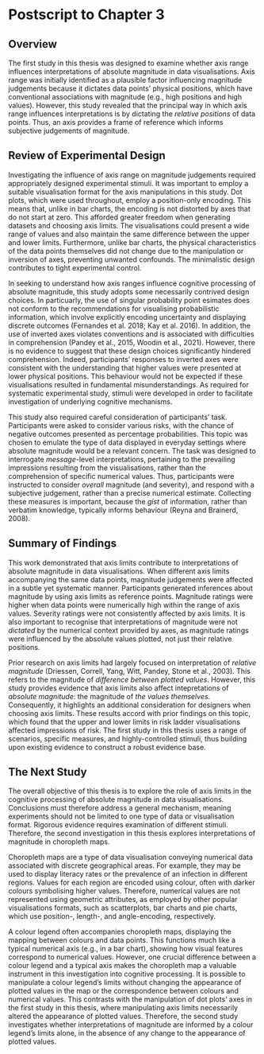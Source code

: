 # Postscript to Chapter 3

## Overview

The first study in this thesis was designed to examine whether axis range influences interpretations of absolute magnitude in data visualisations. Axis range was initially identified as a plausible factor influencing magnitude judgements because it dictates data points’ physical positions, which have conventional associations with magnitude (e.g., high positions and high values). However, this study revealed that the principal way in which axis range influences interpretations is by dictating the *relative positions* of data points. Thus, an axis provides a frame of reference which informs subjective judgements of magnitude.

## Review of Experimental Design

Investigating the influence of axis range on magnitude judgements required appropriately designed experimental stimuli. It was important to employ a suitable visualisation format for the axis manipulations in this study. Dot plots, which were used throughout, employ a position-only encoding. This means that, unlike in bar charts, the encoding is not distorted by axes that do not start at zero. This afforded greater freedom when generating datasets and choosing axis limits. The visualisations could present a wide range of values and also maintain the same difference between the upper and lower limits. Furthermore, unlike bar charts, the physical characteristics of the data points themselves did not change due to the manipulation or inversion of axes, preventing unwanted confounds. The minimalistic design contributes to tight experimental control.

In seeking to understand how axis ranges influence cognitive processing of absolute magnitude, this study adopts some necessarily contrived design choices. In particuarly, the use of singular probability point esimates does not conform to the recommendations for visualising probabilistic information, which involve explicitly encoding uncertainty and displaying discrete outcomes (Fernandes et al. 2018; Kay et al. 2016). In addition, the use of inverted axes violates conventions and is associated with difficulties in comprehension (Pandey et al., 2015, Woodin et al., 2021). However, there is no evidence to suggest that these design choices significantly hindered comprehension. Indeed, participants’ responses to inverted axes were consistent with the understanding that higher values were presented at lower physical positions. This behaviour would not be expected if these visualisations resulted in fundamental misunderstandings. As required for systematic experimental study, stimuli were developed in order to facilitate investigation of underlying cognitive mechanisms.

This study also required careful consideration of participants’ task. Participants were asked to consider various risks, with the chance of negative outcomes presented as percentage probabilities. This topic was chosen to emulate the type of data displayed in everyday settings where absolute magnitude would be a relevant concern. The task was designed to interrogate *message*-level interpretations, pertaining to the prevailing impressions resulting from the visualisations, rather than the comprehension of specific numerical values. Thus, participants were instructed to consider *overall* magnitude (and severity), and respond with a subjective judgement, rather than a precise numerical estimate. Collecting these measures is important, because the *gist* of information, rather than verbatim knowledge, typically informs behaviour (Reyna and Brainerd, 2008).

## Summary of Findings

This work demonstrated that axis limits contribute to interpretations of absolute magnitude in data visualisations. When different axis limits accompanying the same data points, magnitude judgements were affected in a subtle yet systematic manner. Participants generated inferences about magnitude by using axis limits as reference points. Magnitude ratings were higher when data points were numerically high within the range of axis values. Severity ratings were not consistently affected by axis limits. It is also important to recognise that interpretations of magnitude were not *dictated* by the numerical context provided by axes, as magnitude ratings were influenced by the absolute values plotted, not just their relative positions.

Prior research on axis limits had largely focused on interpretation of *relative magnitude* (Driessen, Correll, Yang, Witt, Pandey, Stone et al., 2003). This refers to the magnitude of *difference between plotted values*. However, this study provides evidence that axis limits also affect intepretations of *absolute magnitude*: the magnitude of *the values themselves*. Consequently, it highlights an additional consideration for designers when choosing axis limits. These results accord with prior findings on this topic, which found that the upper and lower limits in risk ladder visualisations affected impressions of risk. The first study in this thesis uses a range of scenarios, specific measures, and highly-controlled stimuli, thus building upon existing evidence to construct a robust evidence base.

## The Next Study

The overall objective of this thesis is to explore the role of axis limits in the cognitive processing of absolute magnitude in data visualisations. Conclusions must therefore address a general mechanism, meaning experiments should not be limited to one type of data or visualisation format. Rigorous evidence requires examination of different stimuli. Therefore, the second investigation in this thesis explores interpretations of magnitude in choropleth maps.

Choropleth maps are a type of data visualisation conveying numerical data associated with discrete geographical areas. For example, they may be used to display literacy rates or the prevalence of an infection in different regions. Values for each region are encoded using colour, often with darker colours symbolising higher values. Therefore, numerical values are not represented using geometric attributes, as employed by other popular visualisations formats, such as scatterplots, bar charts and pie charts, which use position-, length-, and angle-encoding, respectively.

A colour legend often accompanies choropleth maps, displaying the mapping between colours and data points. This functions much like a typical numerical axis (e.g., in a bar chart), showing how visual features correspond to numerical values. However, one crucial difference between a colour legend and a typical axis makes the choropleth map a valuable instrument in this investigation into cognitive processing. It is possible to manipulate a colour legend’s limits without changing the appearance of plotted values in the map or the correspondence between colours and numerical values. This contrasts with the manipulation of dot plots’ axes in the first study in this thesis, where manipulating axis limits necessarily altered the appearance of plotted values. Therefore, the second study investigates whether interpretations of magnitude are informed by a colour legend’s limits alone, in the absence of any change to the appearance of plotted values.